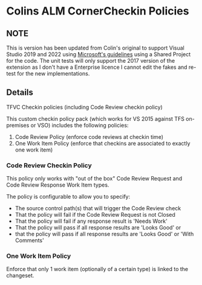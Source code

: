 # Colins ALM CornerCheckin Policies

## NOTE
This is version has been updated from Colin's original to support Visual Studio 2019 and 2022 using [Microsoft's guidelines](https://docs.microsoft.com/en-us/visualstudio/extensibility/migration/update-visual-studio-extension?view=vs-2022) using a Shared Project for the code. The unit tests will only support the 2017 version of the extension as I don't have a Enterprise licence I cannot edit the fakes and re-test for the new implementations.

## Details
TFVC Checkin policies (including Code Review checkin policy)

This custom checkin policy pack (which works for VS 2015 against TFS on-premises or VSO) includes the following policies:

1. Code Review Policy (enforce code reviews at checkin time)
2. One Work Item Policy (enforce that checkins are associated to exactly one work item)

### Code Review Checkin Policy
This policy only works with "out of the box" Code Review Request and Code Review Response Work Item types.

The policy is configurable to allow you to specify:

* The source control path(s) that will trigger the Code Review check 
* That the policy will fail if the Code Review Request is not Closed 
* That the policy will fail if any response result is 'Needs Work' 
* That the policy will pass if all response results are 'Looks Good' or 
* that the policy will pass if all response results are 'Looks Good' or 'With Comments' 

### One Work Item Policy
Enforce that only 1 work item (optionally of a certain type) is linked to the changeset.
